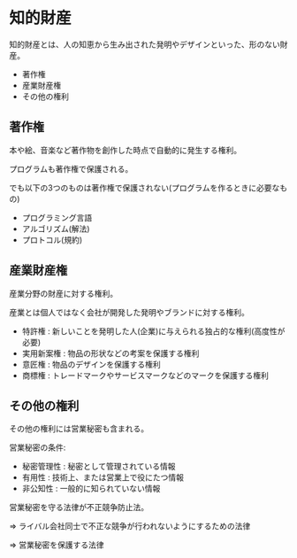 # 知的財産

知的財産とは、人の知恵から生み出された発明やデザインといった、形のない財産。

- 著作権
- 産業財産権
- その他の権利

## 著作権

本や絵、音楽など著作物を創作した時点で自動的に発生する権利。

プログラムも著作権で保護される。

でも以下の3つのものは著作権で保護されない(プログラムを作るときに必要なもの)

- プログラミング言語
- アルゴリズム(解法)
- プロトコル(規約)

## 産業財産権

産業分野の財産に対する権利。

産業とは個人ではなく会社が開発した発明やブランドに対する権利。

- 特許権 : 新しいことを発明した人(企業)に与えられる独占的な権利(高度性が必要)
- 実用新案権 : 物品の形状などの考案を保護する権利
- 意匠権 : 物品のデザインを保護する権利
- 商標権 : トレードマークやサービスマークなどのマークを保護する権利

## その他の権利

その他の権利には営業秘密も含まれる。

営業秘密の条件:

- 秘密管理性 : 秘密として管理されている情報
- 有用性 : 技術上、または営業上で役にたつ情報
- 非公知性 : 一般的に知られていない情報

営業秘密を守る法律が不正競争防止法。

=> ライバル会社同士で不正な競争が行われないようにするための法律

=> 営業秘密を保護する法律

